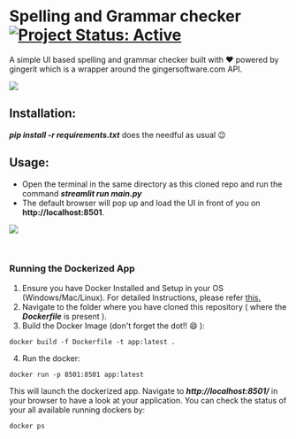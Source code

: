 # Spelling and Grammar checker [![Project Status: Active](https://www.repostatus.org/badges/latest/active.svg)](https://www.repostatus.org/#active)
A simple UI based spelling and grammar checker built with :heart: powered by gingerit which is a wrapper around the gingersoftware.com API.

<kbd>
<img src="https://user-images.githubusercontent.com/29462447/110236764-ac0ab100-7f5d-11eb-96db-3d014b8d12ea.gif" data-canonical-src="https://user-images.githubusercontent.com/29462447/110236764-ac0ab100-7f5d-11eb-96db-3d014b8d12ea.gif"/> 
</kbd>

## Installation:
***pip install -r requirements.txt*** does the needful as usual :wink:

## Usage:
* Open the terminal in the same directory as this cloned repo and run the command ***streamlit run main.py***
* The default browser will pop up and load the UI in front of you on **http://localhost:8501**.

<kbd>
<img src="https://user-images.githubusercontent.com/29462447/110236115-1c173800-7f5a-11eb-88ab-3d50d3b54e68.png" data-canonical-src="https://user-images.githubusercontent.com/29462447/110236115-1c173800-7f5a-11eb-88ab-3d50d3b54e68.png"/> 
</kbd>

&nbsp;
### Running the Dockerized App
1. Ensure you have Docker Installed and Setup in your OS (Windows/Mac/Linux). For detailed Instructions, please refer [this.](https://docs.docker.com/engine/install/)
2. Navigate to the folder where you have cloned this repository ( where the ***Dockerfile*** is present ).
3. Build the Docker Image (don't forget the dot!! :smile: ): 
```
docker build -f Dockerfile -t app:latest .
```
4. Run the docker:
```
docker run -p 8501:8501 app:latest
```

This will launch the dockerized app. Navigate to ***http://localhost:8501/*** in your browser to have a look at your application. You can check the status of your all available running dockers by:
```
docker ps
```

